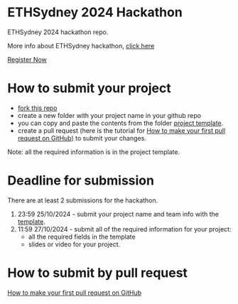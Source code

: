 # ETHSydney 2024 Hackathon

ETHSydney 2024 hackathon repo.

More info about ETHSydney hackathon, [click here](https://2024.ethsydney.net/)

[Register Now](https://lu.ma/q5q134u6)

# How to submit your project

- [fork this repo](https://github.com/ETHSydney/2024/fork)
- create a new folder with your project name in your github repo
- you can copy and paste the contents from the folder [project template](https://github.com/ETHSydney/2024/tree/main/project-template).
- create a pull request (here is the tutorial for [How to make your first pull request on GitHub](https://www.freecodecamp.org/news/how-to-make-your-first-pull-request-on-github-3/)) to submit your changes.

Note: all the required information is in the project template.

# Deadline for submission

There are at least 2 submissions for the hackathon.

1. 23:59 25/10/2024 - submit your project name and team info with the [template](https://github.com/ETHSydney/2024/tree/main/project-template).
2. 11:59 27/10/2024 - submit all of the required information for your project:
    - all the required fields in the template
    - slides or video for your project.

# How to submit by pull request

[How to make your first pull request on GitHub](https://www.freecodecamp.org/news/how-to-make-your-first-pull-request-on-github-3/)